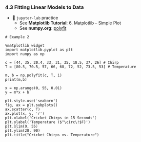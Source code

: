 ### 4.3 Fitting Linear Models to Data

- 🎯 `jupyter-lab` practice
    - See **Matplotlib Tutorial**: 6. Matplotlib – Simple Plot
    - See **numpy.org**: [polyfit](https://numpy.org/doc/stable/reference/generated/numpy.polyfit.html)


```
# Example 2 

%matplotlib widget
import matplotlib.pyplot as plt
import numpy as np

c = [44, 35, 20.4, 33, 31, 35, 18.5, 37, 26] # Chirp
T = [80.5, 70.5, 57, 66, 68, 72, 52, 73.5, 53] # Temperature

m, b = np.polyfit(c, T, 1)
print(m,b)

x = np.arange(0, 55, 0.01)
y = m*x + b

plt.style.use('seaborn')
fig, ax = plt.subplots()
ax.scatter(c, T)
ax.plot(x, y, 'r')
plt.xlabel('Cricket Chirps in 15 Seconds')
plt.ylabel('Temperature ($^\circ\!$F)')
plt.xlim(0, 55)
plt.ylim(20, 90)
plt.title("Cricket Chirps vs. Temperature")
```
